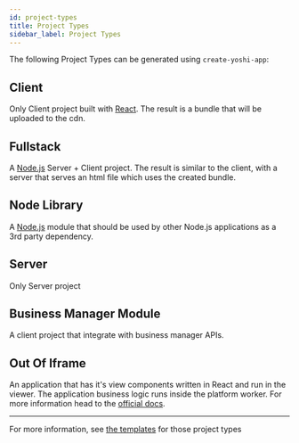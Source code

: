 ```yaml
---
id: project-types
title: Project Types
sidebar_label: Project Types
---
```


The following Project Types can be generated using `create-yoshi-app`:

## Client

Only Client project built with [React](https://reactjs.org/). The result is a bundle that will be uploaded to the cdn.

## Fullstack

A [Node.js](https://nodejs.org/en/) Server + Client project. The result is similar to the client, with a server that serves an html file which uses the created bundle.

## Node Library

A [Node.js](https://docs.npmjs.com/getting-started/creating-node-modules) module that should be used by other Node.js applications as a 3rd party dependency.

## Server

Only Server project

## Business Manager Module

A client project that integrate with business manager APIs.

## Out Of Iframe

An application that has it's view components written in React and run in the viewer.
The application business logic runs inside the platform worker. 
For more information head to the [official docs](https://bo.wix.com/wix-docs/rest/client-frameworks#out-of-iframe).

---

For more information, see [the templates](https://github.com/wix/yoshi/tree/master/packages/create-yoshi-app/templates)
for those project types
